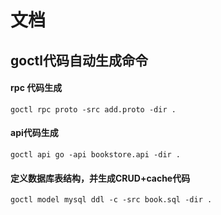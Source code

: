 # 文档



## goctl代码自动生成命令

#### rpc 代码生成

```shell
goctl rpc proto -src add.proto -dir .
```

#### api代码生成

```shell
goctl api go -api bookstore.api -dir .
```

#### 定义数据库表结构，并生成CRUD+cache代码

```shell
goctl model mysql ddl -c -src book.sql -dir .
```





